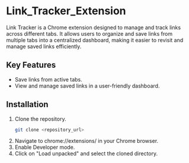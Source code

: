 # Link_Tracker_Extension
Link Tracker is a Chrome extension designed to manage and track links across different tabs. It allows users to organize and save links from multiple tabs into a centralized dashboard, making it easier to revisit and manage saved links efficiently.

## Key Features

- Save links from active tabs.
- View and manage saved links in a user-friendly dashboard.

## Installation

1. Clone the repository.
   ```bash
   git clone <repository_url>
2. Navigate to chrome://extensions/ in your Chrome browser.
3. Enable Developer mode.
4. Click on "Load unpacked" and select the cloned directory.
